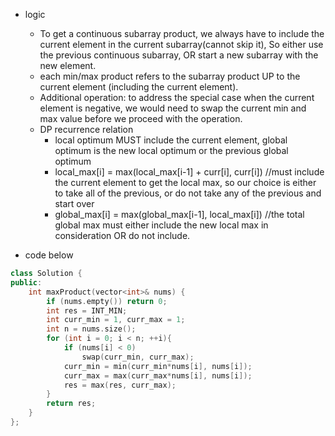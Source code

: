 - logic
  - To get a continuous subarray product, we always have to include the current element in the current subarray(cannot skip it), So either use the previous continuous subarray, OR start a new subarray with the new element. 
  - each min/max product refers to the subarray product UP to the current element (including the current element).
  - Additional operation: to address the special case when the current element is negative, we would need to swap the current min and max value before we proceed with the operation. 
  - DP recurrence relation
    - local optimum MUST include the current element, global optimum is the new local optimum or the previous global optimum
    - local_max[i] = max(local_max[i-1] + curr[i], curr[i]) //must include the current element to get the local max, so our choice is either to take all of the previous, or do not take any of the previous and start over
    - global_max[i] = max(global_max[i-1], local_max[i]) //the total global max must either include the new local max in consideration OR do not include. 

- code below
```cpp
class Solution {
public:
    int maxProduct(vector<int>& nums) {
        if (nums.empty()) return 0;
        int res = INT_MIN;
        int curr_min = 1, curr_max = 1;
        int n = nums.size();
        for (int i = 0; i < n; ++i){
            if (nums[i] < 0)
                swap(curr_min, curr_max);
            curr_min = min(curr_min*nums[i], nums[i]);
            curr_max = max(curr_max*nums[i], nums[i]);
            res = max(res, curr_max);
        }
        return res;
    }
};
```

